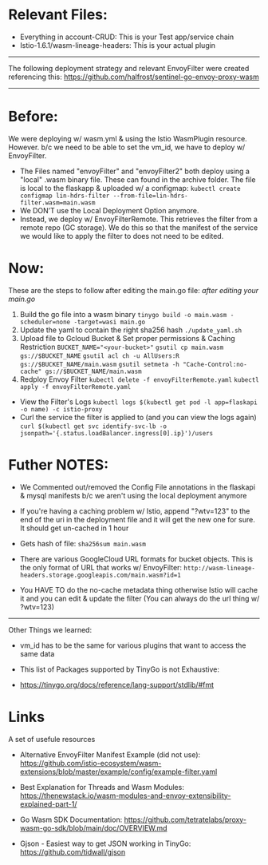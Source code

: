 # Relevant Files:
* Everything in account-CRUD: This is your Test app/service chain
* Istio-1.6.1/wasm-lineage-headers: This is your actual plugin

---

The following deployment strategy and relevant EnvoyFilter were created referencing this:
https://github.com/halfrost/sentinel-go-envoy-proxy-wasm

---
		
# Before:
We were deploying w/ wasm.yml & using the Istio WasmPlugin resource. However. b/c we need to be able to set the vm_id, we have to deploy w/ EnvoyFilter.
- The Files named "envoyFilter" and "envoyFilter2" both deploy using a "local" .wasm binary file. These can found in the archive folder. The file is local to the flaskapp & uploaded w/ a configmap: `kubectl create configmap lin-hdrs-filter --from-file=lin-hdrs-filter.wasm=main.wasm`
- We DON’T use the Local Deployment Option anymore.
- Instead, we deploy w/ EnvoyFilterRemote. This retrieves the filter from a remote repo (GC storage). We do this so that the manifest of the service we would like to apply the filter to does not need to be edited.
		
# Now:
These are the steps to follow after editing the main.go file:
*after editing your main.go*
1. Build the go file into a wasm binary
`tinygo build -o main.wasm -scheduler=none -target=wasi main.go`
2. Update the yaml to contain the right sha256 hash
`./update_yaml.sh`
3. Upload file to Gcloud Bucket & Set proper permissions & Caching Restriction
`BUCKET_NAME="<your-bucket>"`
`gsutil cp main.wasm gs://$BUCKET_NAME`
`gsutil acl ch -u AllUsers:R gs://$BUCKET_NAME/main.wasm`
`gsutil setmeta -h "Cache-Control:no-cache" gs://$BUCKET_NAME/main.wasm`
4. Redploy Envoy Filter
`kubectl delete -f envoyFilterRemote.yaml`
`kubectl apply -f envoyFilterRemote.yaml`
	
* View the Filter's Logs
`kubectl logs $(kubectl get pod -l app=flaskapi -o name) -c istio-proxy`
* Curl the service the filter is applied to (and you can view the logs again)
`curl $(kubectl get svc identify-svc-lb -o jsonpath='{.status.loadBalancer.ingress[0].ip}')/users`
	
# Futher NOTES:
- We Commented out/removed the Config File annotations in the flaskapi & mysql manifests b/c we aren't using the local deployment anymore
		
- If you're having a caching problem w/ Istio, append "?wtv=123" to the end of the uri in the deployment file and it will get the new one for sure. It should get un-cached in 1 hour

- Gets hash of file: `sha256sum main.wasm`
			
- There are various GoogleCloud URL formats for bucket objects. This is the only format of URL that works w/ EnvoyFilter: `http://wasm-lineage-headers.storage.googleapis.com/main.wasm?id=1`
	
- You HAVE TO do the no-cache metadata thing otherwise Istio will cache it and you can edit & update the filter (You can always do the url thing w/ ?wtv=123)
		
---

Other Things we learned:
* vm_id has to be the same for various plugins that want to access the same data
	
* This list of Packages supported by TinyGo is not Exhaustive:
- https://tinygo.org/docs/reference/lang-support/stdlib/#fmt
	
# Links
A set of usefule resources

* Alternative EnvoyFilter Manifest Example (did not use): https://github.com/istio-ecosystem/wasm-extensions/blob/master/example/config/example-filter.yaml
	
* Best Explanation for Threads and Wasm Modules: https://thenewstack.io/wasm-modules-and-envoy-extensibility-explained-part-1/
		
* Go Wasm SDK Documentation: https://github.com/tetratelabs/proxy-wasm-go-sdk/blob/main/doc/OVERVIEW.md

* Gjson - Easiest way to get JSON working in TinyGo: https://github.com/tidwall/gjson
